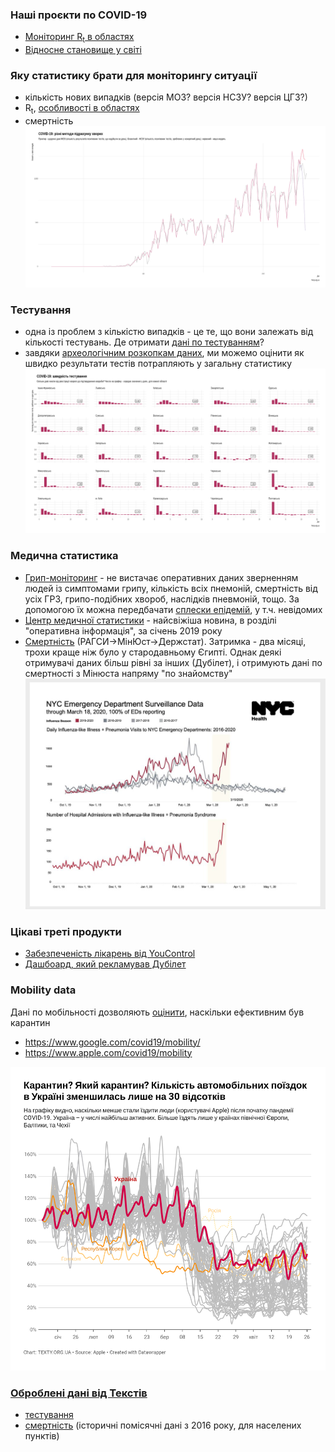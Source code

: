 

### Наші проєкти по COVID-19
- [Моніторинг R<sub>t</sub> в областях](https://texty.org.ua/projects/101219/epidemiya-covid-19-v-oblastyah/)
- [Відносне становище у світі](https://texty.org.ua/d/2020/covid-19/)



### Яку статистику брати для моніторингу ситуації
- кількість нових випадків (версія МОЗ? версія НСЗУ? версія ЦГЗ?)
- R<sub>t</sub>, [особливості в областях](https://texty.org.ua/fragments/101391/u-poshyrenni-koronavirusu-kozhen-rehion-maye-svij-osoblyvyj-styl/)
- смертність
![Кількість випадків](MOZ_vs_NSZU.png)

### Тестування
- одна із проблем з кількістю випадків - це те, що вони залежать від кількості тестувань. Де отримати [дані по тестуванням](https://cloud.phc.org.ua/index.php/s/gk98W4s3DZFbwEd)? 
- завдяки [археологічним розкопкам даних](https://texty.org.ua/fragments/101328/u-yakyh-oblastyah-testuyut-na-covid-19-najpovilnishe/), ми можемо оцінити як швидко результати тестів потрапляють у загальну статистику
![тестування](state_of_testing_july.png)


### Медична статистика
- [Грип-моніторинг](https://phc.org.ua/kontrol-zakhvoryuvan/inshi-infekciyni-zakhvoryuvannya/monitoring-i-ocinka/zakhvoryuvanist-na-grip-ta-grvi-v-ukraini) - не вистачає оперативних даних зверненням людей із симптомами грипу, кількість всіх пнемоній, смертність від усіх ГРЗ, грипо-подібних хвороб, наслідків пневмоній, тощо. За допомогою їх можна передбачати [сплески епідемій](https://texty.org.ua/articles/100689/skilky-naspravdi-hvoryh-na-covid-19-v-ukrayini/), у т.ч. невідомих
- [Центр медичної статистики](http://medstat.gov.ua/ukr/main.html) - найсвіжіша новина, в розділі "оперативна інформація", за січень 2019 року
- [Смертність](http://www.ukrstat.gov.ua/) (РАГСИ->МінЮст->Держстат). Затримка - два місяці, трохи краще ніж було у стародавньому Єгипті. Однак деякі отримувачі даних більш рівні за інших (Дубілет), і отримують дані по смертності з Мінюста напряму "по знайомству"
![Дані в Нью-Йорку](NYC_uptick.jpg)


### Цікаві треті продукти
- [Забезпеченість лікарень від YouControl](https://youcontrol.com.ua/en/virus/)
- [Дашбоард, який рекламував Дубілет](https://q.rating.zone/)


### Mobility data
Дані по мобільності дозволяють [оцінити](https://texty.org.ua/fragments/100856/na-velykden-ukrayinci-na-10-menshe-yizdyly-ta-hodyly/), наскільки ефективним був карантин
- https://www.google.com/covid19/mobility/
- https://www.apple.com/covid19/mobility

![мобільність автотранспорту](cars20200426.width-1000.png)

### [Оброблені дані від Текстів](https://github.com/devrand/covid-data)
- [тестування](https://github.com/devrand/covid-data/blob/master/zgz_testing_data.csv)
- [смертність](https://github.com/devrand/covid-data/blob/master/mortality_derzhstat.csv) (історичні помісячні дані з 2016 року, для населених пунктів)
